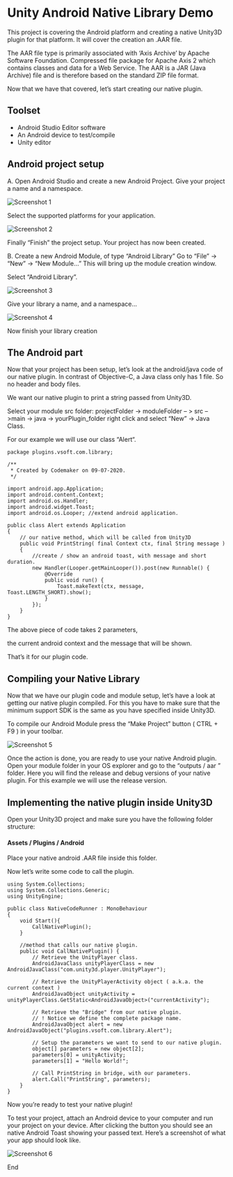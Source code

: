 # Unity Android Native Library Demo

This project is covering the Android platform and creating a native Unity3D plugin for that platform. It will cover the creation an .AAR file.

The AAR file type is primarily associated with ‘Axis Archive’ by Apache Software Foundation. Compressed file package for Apache Axis 2 which contains classes and data for a Web Service. The AAR is a JAR (Java Archive) file and is therefore based on the standard ZIP file format.

Now that we have that covered, let’s start creating our native plugin.

## Toolset

* Android Studio Editor software
* An Android device to test/compile
* Unity editor

## Android project setup

A. Open Android Studio and create a new Android Project.
Give your project a name and a namespace.

![Screenshot 1](https://github.com/codemaker2015/unity-android-native-library-demo/blob/master/Screenshots/Screenshot1.png)

Select the supported platforms for your application.

![Screenshot 2](https://github.com/codemaker2015/unity-android-native-library-demo/blob/master/Screenshots/Screenshot2.png)

Finally “Finish” the project setup.
Your project has now been created.

B. Create a new Android Module, of type “Android Library”
Go to “File” -> “New” -> “New Module…”
This will bring up the module creation window.

Select “Android Library”.

![Screenshot 3](https://github.com/codemaker2015/unity-android-native-library-demo/blob/master/Screenshots/Screenshot3.png)

Give your library a name, and a namespace…

![Screenshot 4](https://github.com/codemaker2015/unity-android-native-library-demo/blob/master/Screenshots/Screenshot4.png)

Now finish your library creation

## The Android part

Now that your project has been setup, let’s look at the android/java code of our native plugin. In contrast of Objective-C, a Java class only has 1 file. So no header and body files.

We want our native plugin to print a string passed from Unity3D.

Select your module src folder: projectFolder -> moduleFolder – > src – >main -> java -> yourPlugin_folder
right click and select “New” -> Java Class.

For our example we will use our class “Alert“.

```
package plugins.vsoft.com.library;

/**
 * Created by Codemaker on 09-07-2020.
 */

import android.app.Application;
import android.content.Context;
import android.os.Handler;
import android.widget.Toast;
import android.os.Looper; //extend android application.

public class Alert extends Application
{
    // our native method, which will be called from Unity3D
    public void PrintString( final Context ctx, final String message )
    {
        //create / show an android toast, with message and short duration.
        new Handler(Looper.getMainLooper()).post(new Runnable() {
            @Override
            public void run() {
                Toast.makeText(ctx, message, Toast.LENGTH_SHORT).show();
            }
        });
    }
}
```

The above piece of code takes 2 parameters,

the current android context and the message that will be shown.

That’s it for our plugin code.

## Compiling your Native Library

Now that we have our plugin code and module setup, let’s have a look at getting our native plugin compiled.
For this you have to make sure that the minimum support SDK is the same as you have specified inside Unity3D.

To compile our Android Module press the “Make Project” button ( CTRL + F9 ) in your toolbar.

![Screenshot 5](https://github.com/codemaker2015/unity-android-native-library-demo/blob/master/Screenshots/Screenshot5.png)

Once the action is done, you are ready to use your native Android plugin. Open your module folder in your OS explorer and go to the “outputs / aar ” folder. Here you will find the release and debug versions of your native plugin. For this example we will use the release version.

## Implementing the native plugin inside Unity3D

Open your Unity3D project and make sure you have the following folder structure:

#### Assets / Plugins / Android

Place your native android .AAR file inside this folder.

Now let’s write some code to call the plugin.

```
using System.Collections;
using System.Collections.Generic;
using UnityEngine;

public class NativeCodeRunner : MonoBehaviour
{
	void Start(){
		CallNativePlugin();
	}

	//method that calls our native plugin.
	public void CallNativePlugin() {
		// Retrieve the UnityPlayer class.
		AndroidJavaClass unityPlayerClass = new AndroidJavaClass("com.unity3d.player.UnityPlayer");

		// Retrieve the UnityPlayerActivity object ( a.k.a. the current context )
		AndroidJavaObject unityActivity = unityPlayerClass.GetStatic<AndroidJavaObject>("currentActivity");

		// Retrieve the "Bridge" from our native plugin.
		// ! Notice we define the complete package name.              
		AndroidJavaObject alert = new AndroidJavaObject("plugins.vsoft.com.library.Alert");

		// Setup the parameters we want to send to our native plugin.              
		object[] parameters = new object[2];
		parameters[0] = unityActivity;
		parameters[1] = "Hello World!";

		// Call PrintString in bridge, with our parameters.
		alert.Call("PrintString", parameters);
	}
}

```

Now you’re ready to test your native plugin!

To test your project, attach an Android device to your computer and run your project on your device. After clicking the button you should see an native Android Toast showing your passed text.
Here’s a screenshot of what your app should look like.

![Screenshot 6](https://github.com/codemaker2015/unity-android-native-library-demo/blob/master/Screenshots/Screenshot6.png)

End